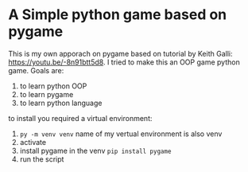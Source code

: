 # A Simple python game based on pygame

This is my own apporach on pygame based on tutorial by Keith Galli: https://youtu.be/-8n91btt5d8.
I tried to make this an OOP game python game. 
Goals are:
1. to learn python OOP 
2. to learn pygame
3. to learn python language


to install you required a virtual environment:

1. `py -m venv venv` name of my vertual environment is also venv
2. activate
3. install pygame in the venv `pip install pygame`
4. run the script
